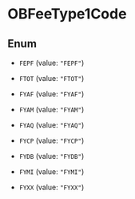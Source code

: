 
# OBFeeType1Code

## Enum


* `FEPF` (value: `"FEPF"`)

* `FTOT` (value: `"FTOT"`)

* `FYAF` (value: `"FYAF"`)

* `FYAM` (value: `"FYAM"`)

* `FYAQ` (value: `"FYAQ"`)

* `FYCP` (value: `"FYCP"`)

* `FYDB` (value: `"FYDB"`)

* `FYMI` (value: `"FYMI"`)

* `FYXX` (value: `"FYXX"`)



